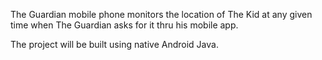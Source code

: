 The Guardian mobile phone monitors the location of The Kid at any given time when The Guardian asks for it thru his mobile app. 

The project will be built using native Android Java.
